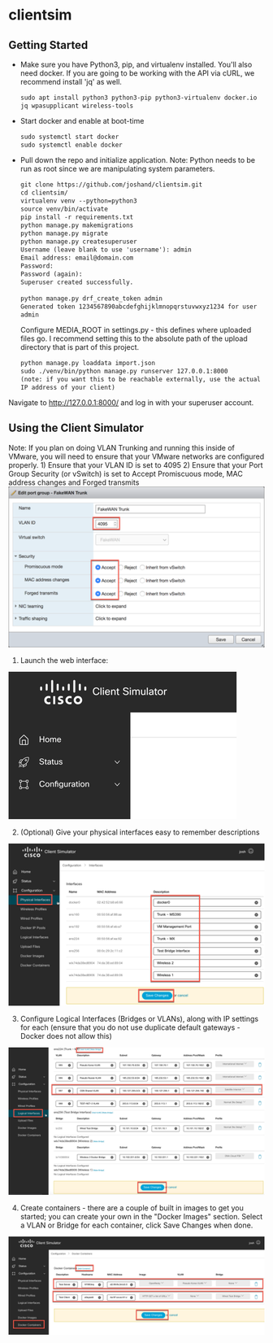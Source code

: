 # clientsim


## Getting Started
* Make sure you have Python3, pip, and virtualenv installed. You'll also need docker. If you are going to be working with the API via cURL, we recommend install 'jq' as well.
    ```
    sudo apt install python3 python3-pip python3-virtualenv docker.io jq wpasupplicant wireless-tools
    ```
* Start docker and enable at boot-time
    ```
    sudo systemctl start docker
    sudo systemctl enable docker
    ```
* Pull down the repo and initialize application. Note: Python needs to be run as root since we are manipulating system parameters.
    ```
    git clone https://github.com/joshand/clientsim.git
    cd clientsim/
    virtualenv venv --python=python3
    source venv/bin/activate
    pip install -r requirements.txt
    python manage.py makemigrations
    python manage.py migrate
    python manage.py createsuperuser
    Username (leave blank to use 'username'): admin
    Email address: email@domain.com
    Password: 
    Password (again): 
    Superuser created successfully.
    
    python manage.py drf_create_token admin
    Generated token 1234567890abcdefghijklmnopqrstuvwxyz1234 for user admin
    ```
    Configure MEDIA_ROOT in settings.py - this defines where uploaded files go. I recommend setting this to the absolute path of the upload directory that is part of this project.
    ```  
    python manage.py loaddata import.json
    sudo ./venv/bin/python manage.py runserver 127.0.0.1:8000     (note: if you want this to be reachable externally, use the actual IP address of your client)
    ```
 
Navigate to http://127.0.0.1:8000/ and log in with your superuser account.

## Using the Client Simulator
Note: If you plan on doing VLAN Trunking and running this inside of VMware, you will need to ensure that your VMware networks are configured properly.
    1) Ensure that your VLAN ID is set to 4095
    2) Ensure that your Port Group Security (or vSwitch) is set to Accept Promiscuous mode, MAC address changes and Forged transmits
    ![vmware](images/vmware.png)

1) Launch the web interface:

![ui](images/ui.png)

2) (Optional) Give your physical interfaces easy to remember descriptions

![interfaces](images/interfaces.png)

3) Configure Logical Interfaces (Bridges or VLANs), along with IP settings for each (ensure that you do not use duplicate default gateways - Docker does not allow this)

![interfaces](images/networks.png)

4) Create containers - there are a couple of built in images to get you started; you can create your own in the "Docker Images" section. Select a VLAN or Bridge for each container, click Save Changes when done.

![interfaces](images/containers.png)
